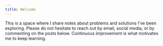 ```yaml
---
title: Welcome
---
```


This is a space where I share notes about problems and solutions I've been exploring. Please do not hesitate to reach out by email, social media, or by commenting on the posts below. Continuous improvement is what motivates me to keep learning.
